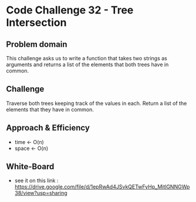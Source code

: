 
# Code Challenge 32 - Tree Intersection

## Problem domain
This challenge asks us to write a function that takes two strings as arguments and returns a list of the elements that both trees have in common.

## Challenge
Traverse both trees keeping track of the values in each. Return a list of the elements that they have in common.

## Approach & Efficiency
- time <- O(n)
- space <- O(n)

## White-Board
* see it on this link : https://drive.google.com/file/d/1epRwAd4JSvkQETwFyHp_MitlGNNGWp38/view?usp=sharing
